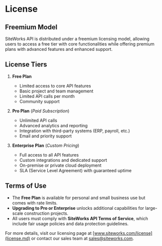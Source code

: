 # License

## Freemium Model

SiteWorks API is distributed under a freemium licensing model, allowing users to access a free tier with core functionalities while offering premium plans with advanced features and enhanced support.

## License Tiers

1. **Free Plan**  

    - Limited access to core API features  
    - Basic project and team management  
    - Limited API calls per month  
    - Community support  

2. **Pro Plan** (_Paid Subscription_)  

    - Unlimited API calls  
    - Advanced analytics and reporting  
    - Integration with third-party systems (ERP, payroll, etc.)  
    - Email and priority support

3. **Enterprise Plan** (_Custom Pricing_)  

    - Full access to all API features  
    - Custom integrations and dedicated support  
    - On-premise or private cloud deployment  
    - SLA (Service Level Agreement) with guaranteed uptime  

## Terms of Use  

- The **Free Plan** is available for personal and small business use but comes with rate limits.  
- **Upgrading to Pro or Enterprise** unlocks additional capabilities for large-scale construction projects.  
- All users must comply with **SiteWorks API Terms of Service**, which include fair usage policies and data protection guidelines.

For more details, visit our licensing page at [www.siteworks.com/license](license.md) or contact our sales team at [sales@siteworks.com](mailto:sales@siteworks.com).
